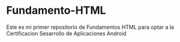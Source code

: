 # Fundamento-HTML
Este es mi primer repositorio de Fundamentos HTML para optar a la Certificacion Sesarrollo de Aplicaciones Android
